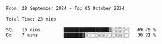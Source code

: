 <!--START_SECTION:waka-->

```txt
From: 28 September 2024 - To: 05 October 2024

Total Time: 23 mins

SQL   16 mins         █████████████████▒░░░░░░░   69.79 %
Go    7 mins          ███████▓░░░░░░░░░░░░░░░░░   30.21 %
```

<!--END_SECTION:waka-->

